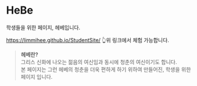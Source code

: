 # HeBe
학생들을 위한 페이지, 헤베입니다.

https://limmihee.github.io/StudentSite/
👆위 링크에서 체험 가능합니다.

> **헤베란?** <br>
그리스 신화에 나오는 젊음의 여신임과 동시에 청춘의 여신이기도 합니다.<br>
본 페이지는 그런 헤베의 청춘을 더욱 편하게 하기 위하여 만들어진, 학생을 위한 페이지 입니다.
